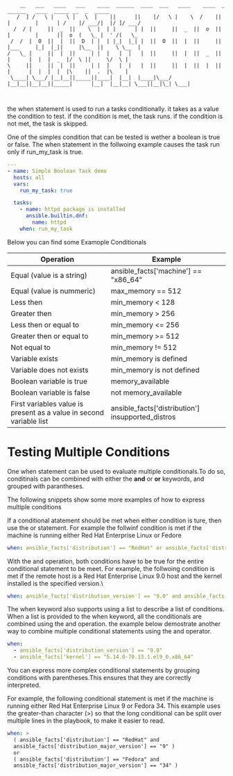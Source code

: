 ```


    __   ___   ____   ___    ____  ______  ____  ___   ____    ____  _          ______   ____  _____ __  _  _____    
   /  ] /   \ |    \ |   \  |    ||      ||    |/   \ |    \  /    || |        |      | /    |/ ___/|  |/ ]/ ___/    
  /  / |     ||  _  ||    \  |  | |      | |  ||     ||  _  ||  o  || |        |      ||  o  (   \_ |  ' /(   \_     
 /  /  |  O  ||  |  ||  D  | |  | |_|  |_| |  ||  O  ||  |  ||     || |___     |_|  |_||     |\__  ||    \ \__  |    
/   \_ |     ||  |  ||     | |  |   |  |   |  ||     ||  |  ||  _  ||     |      |  |  |  _  |/  \ ||     \/  \ |    
\     ||     ||  |  ||     | |  |   |  |   |  ||     ||  |  ||  |  ||     |      |  |  |  |  |\    ||  .  |\    |    
 \____| \___/ |__|__||_____||____|  |__|  |____|\___/ |__|__||__|__||_____|      |__|  |__|__| \___||__|\_| \___|    
                                                                                                                     


```

the when statement is used to run a tasks conditionally. it takes as a value the condition to test. if the condition is met, the task runs. if the condition is not met, the task is skipped.

One of the simples condition that can be tested is wether a boolean is true or false. The when statement in the follwoing example causes the task run only if run_my_task is true.

```YAML
---
- name: Simple Boolean Task demo
  hosts: all
  vars:
    run_my_task: true

  tasks:
    - name: httpd package is installed
      ansible.builtin.dnf:
        name: httpd
    when: run_my_task
```

Below you can find some Examople Conditionals

Operation  | Example
------------- | -------------
Equal (value is a string) | ansible_facts['machine'] == "x86_64"
Equal (value is nummeric)  | max_memory == 512
Less then | min_memory < 128
Greater then | min_memory > 256
Less then or equal to | min_memory <= 256
Greater then or equal to | min_memory >= 512
Not equal to | min_memory != 512
Variable exists | min_memory is defined
Variable does not exists | min_memory is not defined
Boolean variable is true | memory_available
Boolean variable is false | not memory_available
First variables value is present as a value in second variable list | ansible_facts['distribution'] insupported_distros

# Testing Multiple Conditions
One when statement can be used to evaluate multiple conditionals.To do so, conditinals can be combined with either the **and** or **or** keywords, and grouped with parantheses.

The following snippets show some more examples of how to express multiple conditions

If a conditional atatement should be met when either condition is ture, then use the or statement. For example the follwinf condition is met if the machine is running either Red Hat Enterprise Linux or Fedore
```YAML
when: ansible_facts['distribution'] == "RedHat" or ansible_facts['distribution'] == "Fedora" 
```

With the and operation, both conditions have to be true for the entire conditional statement to be meet. For example, the follwoing condition is met if the remote host is a Red Hat Enterprise Linux 9.0 host and the kernel installed is the specified version.\
```YAML
when: ansible_facts['distribution_version'] == "9.0" and ansible_facts['kernel'] == "5.14.0-70.13.1.el9_0.x86_64"
```

The when keyword also supports using a list to describe a list of conditions. When a list is provided to the when keyword, all the conditionals are combined using the and operation. the example below demostrate another way to combine multiple conditional statements using the and operator.
```YAML
when:
  - ansible_facts['distribution_version'] == "9.0"
  - ansible_facts['kernel'] == "5.14.0-70.13.1.el9_0.x86_64"
```

You can express more complex conditional statements by grouping conditions with parentheses.This ensures that they are correctly interpreted.

For example, the following conditional statement is met if the machine is running either Red Hat Enterprise Linux 9 or Fedora 34. This example uses the greater-than character (>) so that the long conditional can be split over multiple lines in the playbook, to make it easier to read.
```YAML
when: >
  ( ansible_facts['distribution'] == "RedHat" and
  ansible_facts['distribution_major_version'] == "9" )
  or
  ( ansible_facts['distribution'] == "Fedora" and
  ansible_facts['distribution_major_version'] == "34" )
```